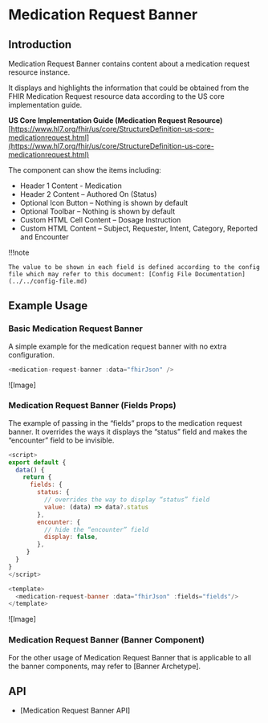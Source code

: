 # Medication Request Banner

## Introduction

Medication Request Banner contains content about a medication request resource instance.

It displays and highlights the information that could be obtained from the FHIR Medication Request resource data according to the US core implementation guide.

**US Core Implementation Guide (Medication Request Resource)**<br/>
[https://www.hl7.org/fhir/us/core/StructureDefinition-us-core-medicationrequest.html](https://www.hl7.org/fhir/us/core/StructureDefinition-us-core-medicationrequest.html)

The component can show the items including:

- Header 1 Content - Medication
- Header 2 Content – Authored On (Status)
- Optional Icon Button – Nothing is shown by default
- Optional Toolbar – Nothing is shown by default
- Custom HTML Cell Content – Dosage Instruction
- Custom HTML Content – Subject, Requester, Intent, Category, Reported and Encounter

!!!note

    The value to be shown in each field is defined according to the config file which may refer to this document: [Config File Documentation](../../config-file.md)

## Example Usage

### Basic Medication Request Banner

A simple example for the medication request banner with no extra configuration.

```javascript linenums="1"
<medication-request-banner :data="fhirJson" />
```

![Image]

### Medication Request Banner (Fields Props)

The example of passing in the “fields” props to the medication request banner. It overrides the ways it displays the “status” field and makes the “encounter” field to be invisible.

```javascript linenums="1"
<script>
export default {
  data() {
    return {
      fields: {
        status: {
          // overrides the way to display “status” field
          value: (data) => data?.status
        },
        encounter: {
          // hide the “encounter” field
          display: false,
        },
     }
  }
}
</script>

<template>
  <medication-request-banner :data="fhirJson" :fields="fields"/>
</template>
```

![Image]

### Medication Request Banner (Banner Component)

For the other usage of Medication Request Banner that is applicable to all the banner components, may refer to [Banner Archetype].

## API

- [Medication Request Banner API]

